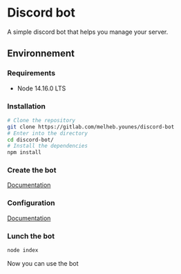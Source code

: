 # Discord bot 

A simple discord bot that helps you manage your server.

## Environnement 
### Requirements

* Node 14.16.0 LTS 


### Installation

```bash
# Clone the repository
git clone https://gitlab.com/melheb.younes/discord-bot
# Enter into the directory
cd discord-bot/
# Install the dependencies
npm install
```
### Create the bot 
[Documentation](https://gitlab.com/melheb.younes/discord-bot/-/wikis/Create-a-bot-in-discord-application)

### Configuration
[Documentation](https://gitlab.com/melheb.younes/discord-bot/-/wikis/Configuration)
### Lunch the bot
```bash
node index
```

Now you can use the bot 

